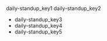 daily-standup_key1
daily-standup_key2


- daily-standup_key3
- daily-standup_key4
- daily-standup_key5
